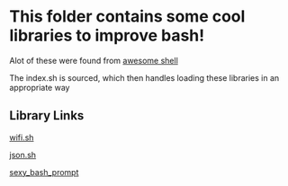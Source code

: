 # This folder contains some cool libraries to improve bash!

Alot of these were found from [awesome shell](https://github.com/alebcay/awesome-shell)

The index.sh is sourced, which then handles loading these libraries in an appropriate way

## Library Links
[wifi.sh](https://github.com/dominictarr/wifi.sh)

[json.sh](https://github.com/dominictarr/JSON.sh)

[sexy_bash_prompt](https://github.com/twolfson/sexy-bash-prompt)

